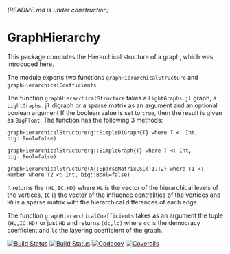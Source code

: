 *(README.md is under construction)*

# GraphHierarchy

This package computes the Hierarchical structure of a graph, which was introduced [here](https://arxiv.org/abs/1908.04358).

The module exports two functions `graphHierarchicalStructure` and `graphHierarchicalCoefficients`.

The function `graphHierarchicalStructure` takes a `LightGraphs.jl` graph, a `LightGraphs.jl` digraph or a sparse matrix as an argument and an optional boolean argument If the boolean value is set to `true`, then the result is given as `BigFloat`. The function has the following 3 methods:

`graphHierarchicalStructure(g::SimpleDiGraph{T} where T <: Int, big::Bool=false)`

`graphHierarchicalStructure(g::SimpleGraph{T} where T <: Int, big::Bool=false)`

`graphHierarchicalStructure(A::SparseMatrixCSC{T1,T2} where T1 <: Number where T2 <: Int, big::Bool=false)`

It returns the `(HL,IC,HD)` where `HL` is the vector of the hierarchical levels of the vertices, `IC` is the vector of the influence centralities of the vertices and `HD` is a sparse matrix with the hierarchical differences of each edge.

The function `graphHierarchicalCoefficients` takes as an argument the tuple `(HL,IC,HD)` or just `HD` and returns `(dc,lc)` where `dc` is the democracy coefficient and `lc` the layering coefficient of the graph.



[![Build Status](https://travis-ci.com/gmoutsin/GraphHierarchy.jl.svg?branch=master)](https://travis-ci.com/gmoutsin/GraphHierarchy.jl)
[![Build Status](https://ci.appveyor.com/api/projects/status/github/gmoutsin/GraphHierarchy.jl?svg=true)](https://ci.appveyor.com/project/gmoutsin/GraphHierarchy-jl)
[![Codecov](https://codecov.io/gh/gmoutsin/GraphHierarchy.jl/branch/master/graph/badge.svg)](https://codecov.io/gh/gmoutsin/GraphHierarchy.jl)
[![Coveralls](https://coveralls.io/repos/github/gmoutsin/GraphHierarchy.jl/badge.svg?branch=master)](https://coveralls.io/github/gmoutsin/GraphHierarchy.jl?branch=master)
